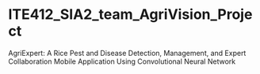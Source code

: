 # ITE412_SIA2_team_AgriVision_Project
AgriExpert: A Rice Pest and Disease Detection, Management, and Expert Collaboration Mobile Application Using Convolutional Neural Network
